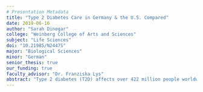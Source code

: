 ```yaml
---
# Presentation Metadata
title: "Type 2 Diabetes Care in Germany & the U.S. Compared"
date: 2019-06-16
author: "Sarah Dinegar"
college: "Weinberg College of Arts and Sciences"
subject: "Life Sciences"
doi: "10.21985/N2447S"
major: "Biological Sciences"
minor: "German"
senior_thesis: true
our_funding: true
faculty_advisor: "Dr. Franziska Lys"
abstract: "Type 2 diabetes (T2D) affects over 422 million people worldwide. Within their multi-payer healthcare system, Germany has used standardized, evidence-based interventions called Disease Management Programs (“DMP”s)  to manage T2D since 2002. Studies have shown markedly improved health care delivery and health outcomes, including reduced incidence of diabetic secondary complications, decreasing financial burdens of T2D in Germany. No such programs exist in U.S. healthcare. In 2017, diabetes care for 29 million T2D Americans cost $327 billion. Clearly needed reform warrants examination of and comparison with German T2D DMPs’ successful methods. This study employed interviews and surveys to investigate German and American primary care physicians’ opinions of their nation’s T2D management methods’ efficacy in improving health outcomes, healthcare costs, and quality of care. While German physicians reported similar protocol and resource availability for T2D management, American physicians’ responses varied widely by clinical network and individual insurance plans. Strengths of Germany’s T2D DMPs included regularity of visits and the accountability inherent to this structure, while weaknesses included lack of customization and excessive bureaucratic documentation for minimal added value. Strengths of American methods included increasing utilization of technological tools and motivational interviewing techniques, while weaknesses included systematic inequality, lack of insurance-covered diabetes education, and prohibitively high costs of medication. This study provides new insight into primary care physicians’ opinions on best directions forward for chronic care management, which include subsidized diabetes education courses, coverage of dieticians and counselors, and increased implementation of team-based care, telemedicine & apps to improve patient accountability, and value-based care."
---
```


